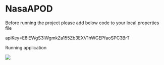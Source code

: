 # NasaAPOD

Before running the project please add below code to your local.properties file

apiKey=E8iEWgS3lWgmkZa155Zb3EXV1hWGEPfaoSPC3BrT

Running application

![](https://github.com/manishandroid/NasaAPOD/blob/main/sample.gif)
